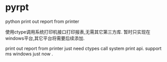# pyrpt
python print out report from printer

使用ctype调用系统打印机接口打印报表,无需其它第三方库.
暂时只实现在windows平台,其它平台将需要后续添加.

print out report from printer just need ctypes call system print api.
support ms windows just now .


